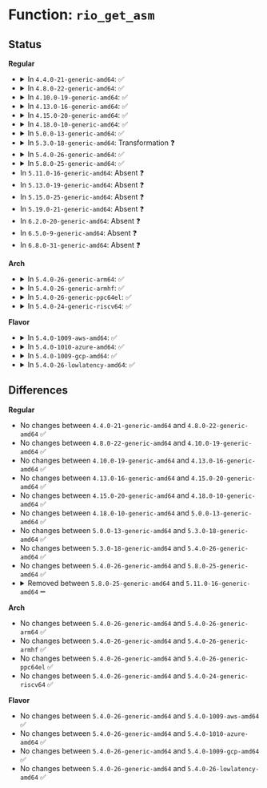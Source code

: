 # Function: <code>rio_get_asm</code>

## Status
<b>Regular</b>
<ul>
<li>
<details>
<summary>In <code>4.4.0-21-generic-amd64</code>: ✅</summary>

```c
struct rio_dev * rio_get_asm(u16 vid, u16 did, u16 asm_vid, u16 asm_did, struct rio_dev * from)
```

```json
{
  "name": "rio_get_asm",
  "collision_type": "Unique Global",
  "inline_type": "No",
  "funcs": [
    {
      "addr": 18446744071583404080,
      "name": "rio_get_asm",
      "external": true,
      "loc": "drivers/rapidio/rio.c:1127",
      "file": "drivers/rapidio/rio.c",
      "inline": "seen, unknown",
      "caller_inline": [],
      "caller_func": [
        "drivers/rapidio/rio.c:rio_init_mports"
      ]
    }
  ],
  "symbols": [
    {
      "addr": 18446744071583404080,
      "name": "rio_get_asm",
      "section": ".text",
      "bind": "STB_GLOBAL",
      "size": 274
    }
  ]
}
```
</details>
</li>
<li>
<details>
<summary>In <code>4.8.0-22-generic-amd64</code>: ✅</summary>

```c
struct rio_dev * rio_get_asm(u16 vid, u16 did, u16 asm_vid, u16 asm_did, struct rio_dev * from)
```

```json
{
  "name": "rio_get_asm",
  "collision_type": "Unique Global",
  "inline_type": "No",
  "funcs": [
    {
      "addr": 18446744071583722224,
      "name": "rio_get_asm",
      "external": true,
      "loc": "drivers/rapidio/rio.c:1442",
      "file": "drivers/rapidio/rio.c",
      "inline": "seen, unknown",
      "caller_inline": [],
      "caller_func": [
        "drivers/rapidio/rio.c:rio_init_mports"
      ]
    }
  ],
  "symbols": [
    {
      "addr": 18446744071583722224,
      "name": "rio_get_asm",
      "section": ".text",
      "bind": "STB_GLOBAL",
      "size": 231
    }
  ]
}
```
</details>
</li>
<li>
<details>
<summary>In <code>4.10.0-19-generic-amd64</code>: ✅</summary>

```c
struct rio_dev * rio_get_asm(u16 vid, u16 did, u16 asm_vid, u16 asm_did, struct rio_dev * from)
```

```json
{
  "name": "rio_get_asm",
  "collision_type": "Unique Global",
  "inline_type": "No",
  "funcs": [
    {
      "addr": 18446744071583861760,
      "name": "rio_get_asm",
      "external": true,
      "loc": "drivers/rapidio/rio.c:1442",
      "file": "drivers/rapidio/rio.c",
      "inline": "seen, unknown",
      "caller_inline": [],
      "caller_func": [
        "drivers/rapidio/rio.c:rio_init_mports"
      ]
    }
  ],
  "symbols": [
    {
      "addr": 18446744071583861760,
      "name": "rio_get_asm",
      "section": ".text",
      "bind": "STB_GLOBAL",
      "size": 231
    }
  ]
}
```
</details>
</li>
<li>
<details>
<summary>In <code>4.13.0-16-generic-amd64</code>: ✅</summary>

```c
struct rio_dev * rio_get_asm(u16 vid, u16 did, u16 asm_vid, u16 asm_did, struct rio_dev * from)
```

```json
{
  "name": "rio_get_asm",
  "collision_type": "Unique Global",
  "inline_type": "No",
  "funcs": [
    {
      "addr": 18446744071583910352,
      "name": "rio_get_asm",
      "external": true,
      "loc": "drivers/rapidio/rio.c:1439",
      "file": "drivers/rapidio/rio.c",
      "inline": "seen, unknown",
      "caller_inline": [],
      "caller_func": [
        "drivers/rapidio/rio.c:rio_init_mports"
      ]
    }
  ],
  "symbols": [
    {
      "addr": 18446744071583910352,
      "name": "rio_get_asm",
      "section": ".text",
      "bind": "STB_GLOBAL",
      "size": 230
    }
  ]
}
```
</details>
</li>
<li>
<details>
<summary>In <code>4.15.0-20-generic-amd64</code>: ✅</summary>

```c
struct rio_dev * rio_get_asm(u16 vid, u16 did, u16 asm_vid, u16 asm_did, struct rio_dev * from)
```

```json
{
  "name": "rio_get_asm",
  "collision_type": "Unique Global",
  "inline_type": "No",
  "funcs": [
    {
      "addr": 18446744071584173696,
      "name": "rio_get_asm",
      "external": true,
      "loc": "drivers/rapidio/rio.c:1439",
      "file": "drivers/rapidio/rio.c",
      "inline": "seen, unknown",
      "caller_inline": [],
      "caller_func": [
        "drivers/rapidio/rio.c:rio_init_mports"
      ]
    }
  ],
  "symbols": [
    {
      "addr": 18446744071584173696,
      "name": "rio_get_asm",
      "section": ".text",
      "bind": "STB_GLOBAL",
      "size": 230
    }
  ]
}
```
</details>
</li>
<li>
<details>
<summary>In <code>4.18.0-10-generic-amd64</code>: ✅</summary>

```c
struct rio_dev * rio_get_asm(u16 vid, u16 did, u16 asm_vid, u16 asm_did, struct rio_dev * from)
```

```json
{
  "name": "rio_get_asm",
  "collision_type": "Unique Global",
  "inline_type": "No",
  "funcs": [
    {
      "addr": 18446744071584401808,
      "name": "rio_get_asm",
      "external": true,
      "loc": "drivers/rapidio/rio.c:1436",
      "file": "drivers/rapidio/rio.c",
      "inline": "seen, unknown",
      "caller_inline": [],
      "caller_func": [
        "drivers/rapidio/rio.c:rio_init_mports"
      ]
    }
  ],
  "symbols": [
    {
      "addr": 18446744071584401808,
      "name": "rio_get_asm",
      "section": ".text",
      "bind": "STB_GLOBAL",
      "size": 230
    }
  ]
}
```
</details>
</li>
<li>
<details>
<summary>In <code>5.0.0-13-generic-amd64</code>: ✅</summary>

```c
struct rio_dev * rio_get_asm(u16 vid, u16 did, u16 asm_vid, u16 asm_did, struct rio_dev * from)
```

```json
{
  "name": "rio_get_asm",
  "collision_type": "Unique Global",
  "inline_type": "No",
  "funcs": [
    {
      "addr": 18446744071584496128,
      "name": "rio_get_asm",
      "external": true,
      "loc": "drivers/rapidio/rio.c:1436",
      "file": "drivers/rapidio/rio.c",
      "inline": "seen, unknown",
      "caller_inline": [],
      "caller_func": [
        "drivers/rapidio/rio.c:rio_init_mports"
      ]
    }
  ],
  "symbols": [
    {
      "addr": 18446744071584496128,
      "name": "rio_get_asm",
      "section": ".text",
      "bind": "STB_GLOBAL",
      "size": 230
    }
  ]
}
```
</details>
</li>
<li>
<details>
<summary>In <code>5.3.0-18-generic-amd64</code>: Transformation ❓</summary>

```c
struct rio_dev * rio_get_asm(u16 vid, u16 did, u16 asm_vid, u16 asm_did, struct rio_dev * from)
```

```json
{
  "name": "rio_get_asm",
  "collision_type": "Unique Global",
  "inline_type": "No",
  "funcs": [
    {
      "addr": 0,
      "name": "rio_get_asm",
      "external": true,
      "loc": "drivers/rapidio/rio.c:1432",
      "file": "drivers/rapidio/rio.c",
      "inline": "seen, unknown",
      "caller_inline": [],
      "caller_func": [
        "drivers/rapidio/rio.c:rio_init_mports"
      ]
    }
  ],
  "symbols": [
    {
      "addr": 18446744071584696016,
      "name": "rio_get_asm.cold",
      "section": ".text",
      "bind": "STB_LOCAL",
      "size": 27
    },
    {
      "addr": 18446744071584693664,
      "name": "rio_get_asm",
      "section": ".text",
      "bind": "STB_GLOBAL",
      "size": 221
    }
  ]
}
```
</details>
</li>
<li>
<details>
<summary>In <code>5.4.0-26-generic-amd64</code>: ✅</summary>

```c
struct rio_dev * rio_get_asm(u16 vid, u16 did, u16 asm_vid, u16 asm_did, struct rio_dev * from)
```

```json
{
  "name": "rio_get_asm",
  "collision_type": "Unique Global",
  "inline_type": "No",
  "funcs": [
    {
      "addr": 18446744071584829168,
      "name": "rio_get_asm",
      "external": true,
      "loc": "drivers/rapidio/rio.c:1432",
      "file": "drivers/rapidio/rio.c",
      "inline": "seen, unknown",
      "caller_inline": [],
      "caller_func": [
        "drivers/rapidio/rio.c:rio_init_mports"
      ]
    }
  ],
  "symbols": [
    {
      "addr": 18446744071584829168,
      "name": "rio_get_asm",
      "section": ".text",
      "bind": "STB_GLOBAL",
      "size": 228
    }
  ]
}
```
</details>
</li>
<li>
<details>
<summary>In <code>5.8.0-25-generic-amd64</code>: ✅</summary>

```c
struct rio_dev * rio_get_asm(u16 vid, u16 did, u16 asm_vid, u16 asm_did, struct rio_dev * from)
```

```json
{
  "name": "rio_get_asm",
  "collision_type": "Unique Global",
  "inline_type": "No",
  "funcs": [
    {
      "addr": 18446744071585521360,
      "name": "rio_get_asm",
      "external": true,
      "loc": "drivers/rapidio/rio.c:1432",
      "file": "drivers/rapidio/rio.c",
      "inline": "seen, unknown",
      "caller_inline": [],
      "caller_func": [
        "drivers/rapidio/rio.c:rio_init_mports"
      ]
    }
  ],
  "symbols": [
    {
      "addr": 18446744071585521360,
      "name": "rio_get_asm",
      "section": ".text",
      "bind": "STB_GLOBAL",
      "size": 228
    }
  ]
}
```
</details>
</li>
<li>
In <code>5.11.0-16-generic-amd64</code>: Absent ❓
</li>
<li>
In <code>5.13.0-19-generic-amd64</code>: Absent ❓
</li>
<li>
In <code>5.15.0-25-generic-amd64</code>: Absent ❓
</li>
<li>
In <code>5.19.0-21-generic-amd64</code>: Absent ❓
</li>
<li>
In <code>6.2.0-20-generic-amd64</code>: Absent ❓
</li>
<li>
In <code>6.5.0-9-generic-amd64</code>: Absent ❓
</li>
<li>
In <code>6.8.0-31-generic-amd64</code>: Absent ❓
</li>
</ul>
<b>Arch</b>
<ul>
<li>
<details>
<summary>In <code>5.4.0-26-generic-arm64</code>: ✅</summary>

```c
struct rio_dev * rio_get_asm(u16 vid, u16 did, u16 asm_vid, u16 asm_did, struct rio_dev * from)
```

```json
{
  "name": "rio_get_asm",
  "collision_type": "Unique Global",
  "inline_type": "No",
  "funcs": [
    {
      "addr": 18446603336497221736,
      "name": "rio_get_asm",
      "external": true,
      "loc": "drivers/rapidio/rio.c:1432",
      "file": "drivers/rapidio/rio.c",
      "inline": "seen, unknown",
      "caller_inline": [],
      "caller_func": [
        "drivers/rapidio/rio.c:rio_init_mports"
      ]
    }
  ],
  "symbols": [
    {
      "addr": 18446603336497221736,
      "name": "rio_get_asm",
      "section": ".text",
      "bind": "STB_GLOBAL",
      "size": 380
    }
  ]
}
```
</details>
</li>
<li>
<details>
<summary>In <code>5.4.0-26-generic-armhf</code>: ✅</summary>

```c
struct rio_dev * rio_get_asm(u16 vid, u16 did, u16 asm_vid, u16 asm_did, struct rio_dev * from)
```

```json
{
  "name": "rio_get_asm",
  "collision_type": "Unique Global",
  "inline_type": "No",
  "funcs": [
    {
      "addr": 3230403084,
      "name": "rio_get_asm",
      "external": true,
      "loc": "drivers/rapidio/rio.c:1432",
      "file": "drivers/rapidio/rio.c",
      "inline": "seen, unknown",
      "caller_inline": [],
      "caller_func": [
        "drivers/rapidio/rio.c:rio_init_mports"
      ]
    }
  ],
  "symbols": [
    {
      "addr": 3230403084,
      "name": "rio_get_asm",
      "section": ".text",
      "bind": "STB_GLOBAL",
      "size": 352
    }
  ]
}
```
</details>
</li>
<li>
<details>
<summary>In <code>5.4.0-26-generic-ppc64el</code>: ✅</summary>

```c
struct rio_dev * rio_get_asm(u16 vid, u16 did, u16 asm_vid, u16 asm_did, struct rio_dev * from)
```

```json
{
  "name": "rio_get_asm",
  "collision_type": "Unique Global",
  "inline_type": "No",
  "funcs": [
    {
      "addr": 13835058055291157744,
      "name": "rio_get_asm",
      "external": true,
      "loc": "drivers/rapidio/rio.c:1432",
      "file": "drivers/rapidio/rio.c",
      "inline": "seen, unknown",
      "caller_inline": [],
      "caller_func": [
        "drivers/rapidio/rio.c:rio_init_mports"
      ]
    }
  ],
  "symbols": [
    {
      "addr": 13835058055291157744,
      "name": "rio_get_asm",
      "section": ".text",
      "bind": "STB_GLOBAL",
      "size": 444
    }
  ]
}
```
</details>
</li>
<li>
<details>
<summary>In <code>5.4.0-24-generic-riscv64</code>: ✅</summary>

```c
struct rio_dev * rio_get_asm(u16 vid, u16 did, u16 asm_vid, u16 asm_did, struct rio_dev * from)
```

```json
{
  "name": "rio_get_asm",
  "collision_type": "Unique Global",
  "inline_type": "No",
  "funcs": [
    {
      "addr": 18446743936275763090,
      "name": "rio_get_asm",
      "external": true,
      "loc": "drivers/rapidio/rio.c:1432",
      "file": "drivers/rapidio/rio.c",
      "inline": "seen, unknown",
      "caller_inline": [],
      "caller_func": [
        "drivers/rapidio/rio.c:rio_init_mports"
      ]
    }
  ],
  "symbols": [
    {
      "addr": 18446743936275763090,
      "name": "rio_get_asm",
      "section": ".text",
      "bind": "STB_GLOBAL",
      "size": 298
    }
  ]
}
```
</details>
</li>
</ul>
<b>Flavor</b>
<ul>
<li>
<details>
<summary>In <code>5.4.0-1009-aws-amd64</code>: ✅</summary>

```c
struct rio_dev * rio_get_asm(u16 vid, u16 did, u16 asm_vid, u16 asm_did, struct rio_dev * from)
```

```json
{
  "name": "rio_get_asm",
  "collision_type": "Unique Global",
  "inline_type": "No",
  "funcs": [
    {
      "addr": 18446744071584780640,
      "name": "rio_get_asm",
      "external": true,
      "loc": "drivers/rapidio/rio.c:1432",
      "file": "drivers/rapidio/rio.c",
      "inline": "seen, unknown",
      "caller_inline": [],
      "caller_func": [
        "drivers/rapidio/rio.c:rio_init_mports"
      ]
    }
  ],
  "symbols": [
    {
      "addr": 18446744071584780640,
      "name": "rio_get_asm",
      "section": ".text",
      "bind": "STB_GLOBAL",
      "size": 228
    }
  ]
}
```
</details>
</li>
<li>
<details>
<summary>In <code>5.4.0-1010-azure-amd64</code>: ✅</summary>

```c
struct rio_dev * rio_get_asm(u16 vid, u16 did, u16 asm_vid, u16 asm_did, struct rio_dev * from)
```

```json
{
  "name": "rio_get_asm",
  "collision_type": "Unique Global",
  "inline_type": "No",
  "funcs": [
    {
      "addr": 18446744071584711424,
      "name": "rio_get_asm",
      "external": true,
      "loc": "drivers/rapidio/rio.c:1432",
      "file": "drivers/rapidio/rio.c",
      "inline": "seen, unknown",
      "caller_inline": [],
      "caller_func": [
        "drivers/rapidio/rio.c:rio_init_mports"
      ]
    }
  ],
  "symbols": [
    {
      "addr": 18446744071584711424,
      "name": "rio_get_asm",
      "section": ".text",
      "bind": "STB_GLOBAL",
      "size": 228
    }
  ]
}
```
</details>
</li>
<li>
<details>
<summary>In <code>5.4.0-1009-gcp-amd64</code>: ✅</summary>

```c
struct rio_dev * rio_get_asm(u16 vid, u16 did, u16 asm_vid, u16 asm_did, struct rio_dev * from)
```

```json
{
  "name": "rio_get_asm",
  "collision_type": "Unique Global",
  "inline_type": "No",
  "funcs": [
    {
      "addr": 18446744071584782064,
      "name": "rio_get_asm",
      "external": true,
      "loc": "drivers/rapidio/rio.c:1432",
      "file": "drivers/rapidio/rio.c",
      "inline": "seen, unknown",
      "caller_inline": [],
      "caller_func": [
        "drivers/rapidio/rio.c:rio_init_mports"
      ]
    }
  ],
  "symbols": [
    {
      "addr": 18446744071584782064,
      "name": "rio_get_asm",
      "section": ".text",
      "bind": "STB_GLOBAL",
      "size": 228
    }
  ]
}
```
</details>
</li>
<li>
<details>
<summary>In <code>5.4.0-26-lowlatency-amd64</code>: ✅</summary>

```c
struct rio_dev * rio_get_asm(u16 vid, u16 did, u16 asm_vid, u16 asm_did, struct rio_dev * from)
```

```json
{
  "name": "rio_get_asm",
  "collision_type": "Unique Global",
  "inline_type": "No",
  "funcs": [
    {
      "addr": 18446744071584881248,
      "name": "rio_get_asm",
      "external": true,
      "loc": "drivers/rapidio/rio.c:1432",
      "file": "drivers/rapidio/rio.c",
      "inline": "seen, unknown",
      "caller_inline": [],
      "caller_func": [
        "drivers/rapidio/rio.c:rio_init_mports"
      ]
    }
  ],
  "symbols": [
    {
      "addr": 18446744071584881248,
      "name": "rio_get_asm",
      "section": ".text",
      "bind": "STB_GLOBAL",
      "size": 226
    }
  ]
}
```
</details>
</li>
</ul>

## Differences
<b>Regular</b>
<ul>
<li>
No changes between <code>4.4.0-21-generic-amd64</code> and <code>4.8.0-22-generic-amd64</code> ✅
</li>
<li>
No changes between <code>4.8.0-22-generic-amd64</code> and <code>4.10.0-19-generic-amd64</code> ✅
</li>
<li>
No changes between <code>4.10.0-19-generic-amd64</code> and <code>4.13.0-16-generic-amd64</code> ✅
</li>
<li>
No changes between <code>4.13.0-16-generic-amd64</code> and <code>4.15.0-20-generic-amd64</code> ✅
</li>
<li>
No changes between <code>4.15.0-20-generic-amd64</code> and <code>4.18.0-10-generic-amd64</code> ✅
</li>
<li>
No changes between <code>4.18.0-10-generic-amd64</code> and <code>5.0.0-13-generic-amd64</code> ✅
</li>
<li>
No changes between <code>5.0.0-13-generic-amd64</code> and <code>5.3.0-18-generic-amd64</code> ✅
</li>
<li>
No changes between <code>5.3.0-18-generic-amd64</code> and <code>5.4.0-26-generic-amd64</code> ✅
</li>
<li>
No changes between <code>5.4.0-26-generic-amd64</code> and <code>5.8.0-25-generic-amd64</code> ✅
</li>
<li>
<details>
<summary>Removed between <code>5.8.0-25-generic-amd64</code> and <code>5.11.0-16-generic-amd64</code> ➖</summary>

```c
struct rio_dev * rio_get_asm(u16 vid, u16 did, u16 asm_vid, u16 asm_did, struct rio_dev * from)
```
</details>
</li>
</ul>
<b>Arch</b>
<ul>
<li>
No changes between <code>5.4.0-26-generic-amd64</code> and <code>5.4.0-26-generic-arm64</code> ✅
</li>
<li>
No changes between <code>5.4.0-26-generic-amd64</code> and <code>5.4.0-26-generic-armhf</code> ✅
</li>
<li>
No changes between <code>5.4.0-26-generic-amd64</code> and <code>5.4.0-26-generic-ppc64el</code> ✅
</li>
<li>
No changes between <code>5.4.0-26-generic-amd64</code> and <code>5.4.0-24-generic-riscv64</code> ✅
</li>
</ul>
<b>Flavor</b>
<ul>
<li>
No changes between <code>5.4.0-26-generic-amd64</code> and <code>5.4.0-1009-aws-amd64</code> ✅
</li>
<li>
No changes between <code>5.4.0-26-generic-amd64</code> and <code>5.4.0-1010-azure-amd64</code> ✅
</li>
<li>
No changes between <code>5.4.0-26-generic-amd64</code> and <code>5.4.0-1009-gcp-amd64</code> ✅
</li>
<li>
No changes between <code>5.4.0-26-generic-amd64</code> and <code>5.4.0-26-lowlatency-amd64</code> ✅
</li>
</ul>
